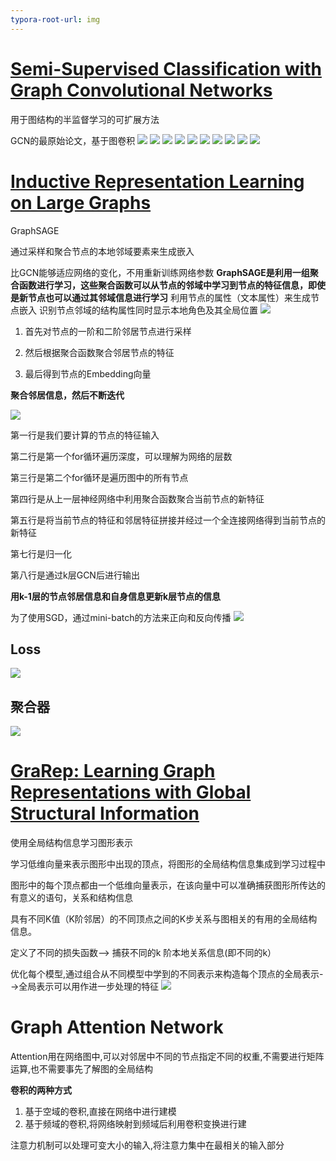 ```yaml
---
typora-root-url: img
---
```


# [Semi-Supervised Classification with Graph Convolutional Networks](https://arxiv.org/abs/1609.02907)

用于图结构的半监督学习的可扩展方法

GCN的最原始论文，基于图卷积
![](/g_1001.png)
![](/g_1002.png)
![](/g_1003.png)
![](/g_1004.png)
![](/g_1005.jpg)
![](/g_1006.png)
![](/g_1007.jpg)
![](/g_1008.jpg)
![](/g_1008.jpg)
![](/g_1007.png)

# [Inductive Representation Learning on Large Graphs](https://arxiv.org/abs/1706.02216)

GraphSAGE

通过采样和聚合节点的本地邻域要素来生成嵌入

比GCN能够适应网络的变化，不用重新训练网络参数
**GraphSAGE是利用一组聚合函数进行学习，这些聚合函数可以从节点的邻域中学习到节点的特征信息，即使是新节点也可以通过其邻域信息进行学习**
利用节点的属性（文本属性）来生成节点嵌入
识别节点邻域的结构属性同时显示本地角色及其全局位置
![](/g_2001.jpg)

1. 首先对节点的一阶和二阶邻居节点进行采样
2. 然后根据聚合函数聚合邻居节点的特征

3. 最后得到节点的Embedding向量

  **聚合邻居信息，然后不断迭代**

  ![](/g_2002.png)

第一行是我们要计算的节点的特征输入

第二行是第一个for循环遍历深度，可以理解为网络的层数

第三行是第二个for循环是遍历图中的所有节点

第四行是从上一层神经网络中利用聚合函数聚合当前节点的新特征

第五行是将当前节点的特征和邻居特征拼接并经过一个全连接网络得到当前节点的新特征

第七行是归一化

第八行是通过k层GCN后进行输出

**用k-1层的节点邻居信息和自身信息更新k层节点的信息**

为了使用SGD，通过mini-batch的方法来正向和反向传播
![](/g_2003.jpg)
## Loss
  ![](/g_2004.png)
## 聚合器
  ![](/g_2005.png)

# [GraRep: Learning Graph Representations with Global Structural Information](https://www.researchgate.net/profile/Qiongkai-Xu/publication/301417811_GraRep/links/5847ecdb08ae8e63e633b5f2/GraRep.pdf)

使用全局结构信息学习图形表示

学习低维向量来表示图形中出现的顶点，将图形的全局结构信息集成到学习过程中

图形中的每个顶点都由一个低维向量表示，在该向量中可以准确捕获图形所传达的有意义的语句，关系和结构信息

具有不同K值（K阶邻居）的不同顶点之间的K步关系与图相关的有用的全局结构信息。

定义了不同的损失函数--> 捕获不同的k 阶本地关系信息(即不同的k）

优化每个模型,通过组合从不同模型中学到的不同表示来构造每个顶点的全局表示-->全局表示可以⽤作进⼀步处理的特征
  ![](/g_3001.png)

# Graph Attention Network

Attention用在网络图中,可以对邻居中不同的节点指定不同的权重,不需要进行矩阵运算,也不需要事先了解图的全局结构

**卷积的两种方式**

1. 基于空域的卷积,直接在网络中进行建模
2. 基于频域的卷积,将网络映射到频域后利用卷积变换进行建

 注意力机制可以处理可变大小的输入,将注意力集中在最相关的输入部分

